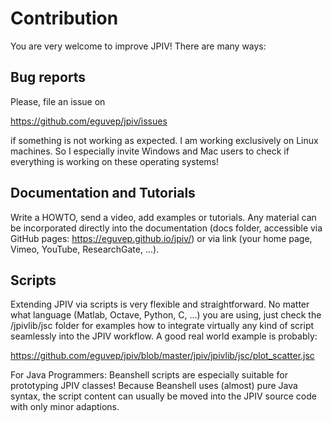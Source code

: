 # Contribution

You are very welcome to improve JPIV! There are many ways:

## Bug reports

Please, file an issue on 

https://github.com/eguvep/jpiv/issues 

if something is not working as expected. I am working exclusively on Linux machines. So I especially invite Windows and Mac users to check if everything is working on these operating systems!

## Documentation and Tutorials

Write a HOWTO, send a video, add examples or tutorials. Any material can be incorporated directly into the documentation (docs folder, accessible via GitHub pages: https://eguvep.github.io/jpiv/) or via link (your home page, Vimeo, YouTube, ResearchGate, ...).

## Scripts

Extending JPIV via scripts is very flexible and straightforward. No matter what language (Matlab, Octave, Python, C, ...) you are using, just check the /jpivlib/jsc folder for examples how to integrate virtually any kind of script seamlessly into the JPIV workflow. A good real world example is probably:

https://github.com/eguvep/jpiv/blob/master/jpiv/jpivlib/jsc/plot_scatter.jsc

For Java Programmers: Beanshell scripts are especially suitable for prototyping JPIV classes! Because Beanshell uses (almost) pure Java syntax, the script content can usually be moved into the JPIV source code with only minor adaptions.
